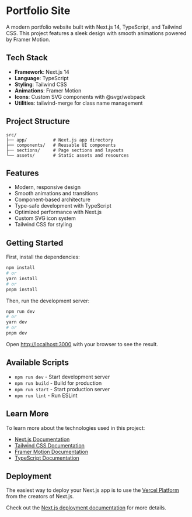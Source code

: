 # Portfolio Site

A modern portfolio website built with Next.js 14, TypeScript, and Tailwind CSS. This project features a sleek design with smooth animations powered by Framer Motion.

## Tech Stack

- **Framework**: Next.js 14
- **Language**: TypeScript
- **Styling**: Tailwind CSS
- **Animations**: Framer Motion
- **Icons**: Custom SVG components with @svgr/webpack
- **Utilities**: tailwind-merge for class name management

## Project Structure

```
src/
├── app/          # Next.js app directory
├── components/   # Reusable UI components
├── sections/     # Page sections and layouts
└── assets/       # Static assets and resources
```

## Features

- Modern, responsive design
- Smooth animations and transitions
- Component-based architecture
- Type-safe development with TypeScript
- Optimized performance with Next.js
- Custom SVG icon system
- Tailwind CSS for styling

## Getting Started

First, install the dependencies:

```bash
npm install
# or
yarn install
# or
pnpm install
```

Then, run the development server:

```bash
npm run dev
# or
yarn dev
# or
pnpm dev
```

Open [http://localhost:3000](http://localhost:3000) with your browser to see the result.

## Available Scripts

- `npm run dev` - Start development server
- `npm run build` - Build for production
- `npm run start` - Start production server
- `npm run lint` - Run ESLint

## Learn More

To learn more about the technologies used in this project:

- [Next.js Documentation](https://nextjs.org/docs)
- [Tailwind CSS Documentation](https://tailwindcss.com/docs)
- [Framer Motion Documentation](https://www.framer.com/motion/)
- [TypeScript Documentation](https://www.typescriptlang.org/docs/)

## Deployment

The easiest way to deploy your Next.js app is to use the [Vercel Platform](https://vercel.com/new?utm_medium=default-template&filter=next.js&utm_source=create-next-app&utm_campaign=create-next-app-readme) from the creators of Next.js.

Check out the [Next.js deployment documentation](https://nextjs.org/docs/deployment) for more details.
